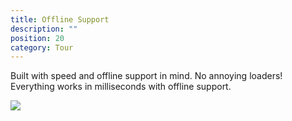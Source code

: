 ```yaml
---
title: Offline Support
description: ""
position: 20
category: Tour
---
```


Built with speed and offline support in mind. No annoying loaders! Everything works in milliseconds with offline support.

<img class="w-64 m-auto" src="/images/tour/fast-navigation.gif" />

